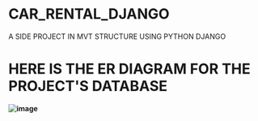 # CAR_RENTAL_DJANGO
A SIDE PROJECT IN MVT STRUCTURE USING PYTHON DJANGO

# HERE IS THE ER DIAGRAM FOR THE PROJECT'S DATABASE

**![image](https://github.com/ss4Digbijoy/CAR_RENTAL_DJANGO/assets/97974553/626c27d7-2b88-4f96-94ca-c45aedc2ba1c)**


